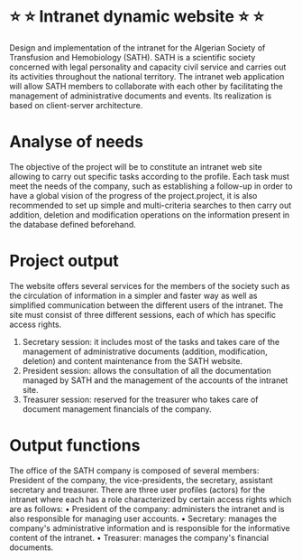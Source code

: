 # ⭐️ ⭐️ Intranet dynamic website  ⭐️ ⭐️
Design and implementation of the intranet for the Algerian Society of Transfusion  and Hemobiology (SATH).
SATH is a scientific society concerned with legal personality and capacity civil service and carries out its activities throughout the national territory.
The intranet web application will allow SATH members to collaborate with each other by facilitating the management of administrative documents and events. Its realization
is based on client-server architecture.

# Analyse of needs
The objective of the project will be to constitute an intranet web site allowing to carry out specific tasks according to the profile. Each task must meet the needs of the company, such as establishing a follow-up in order to have a global vision of the progress of the project.project, it is also recommended to set up simple and multi-criteria searches to then carry out addition, deletion and modification operations on the information present in the database defined beforehand.

# Project output
The website offers several services for the members of the society such as the circulation of information in a simpler and faster way as well as simplified communication between the different users of the intranet.
The site must consist of three different sessions, each of which has specific access rights.
1) Secretary session: it includes most of the tasks and takes care of the management of administrative documents (addition, modification, deletion) and content maintenance from the SATH website.
2) President session: allows the consultation of all the documentation managed by SATH and the management of the accounts of the intranet site.
3) Treasurer session: reserved for the treasurer who takes care of document management financials of the company.

# Output functions
The office of the SATH company is composed of several members: President of the company, the vice-presidents, the secretary, assistant secretary and treasurer.
There are three user profiles (actors) for the intranet where each has a role characterized by certain access rights which are as follows:
• President of the company: administers the intranet and is also responsible for managing user accounts.
• Secretary: manages the company's administrative information and is responsible for the informative content of the intranet.
• Treasurer: manages the company's financial documents.

